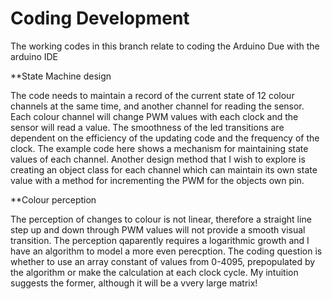 # Coding Development

The working codes in this branch relate to coding the Arduino Due with the arduino IDE

**State Machine design

The code needs to maintain a record of the current state of 12 colour channels at the same time, and another channel for reading the sensor. Each colour channel will change PWM values with each clock and the sensor will read a value. The smoothness of the led transitions are dependent on the efficiency of the updating code and the frequency of the clock.
The example code here shows a mechanism for maintaining state values of each channel.
Another design method that I wish to explore is creating an object class for each channel which can maintain its own state value with a method for incrementing the PWM for the objects own pin.

**Colour perception

The perception of changes to colour is not linear, therefore a straight line step up and down through PWM values will not provide a smooth visual transition. The perception qaparently requires a logarithmic growth and I have an algorithm to model a more even perecption.
The coding question is whether to use an array constant of values from 0-4095, prepopulated by the algorithm or make the calculation at each clock cycle. My intuition suggests the former, although it will be a vvery large matrix!




